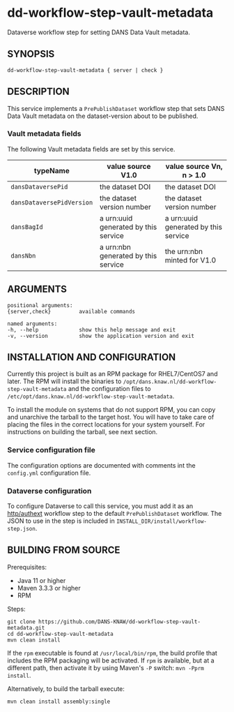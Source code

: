 dd-workflow-step-vault-metadata
===============================

Dataverse workflow step for setting DANS Data Vault metadata.


SYNOPSIS
--------

    dd-workflow-step-vault-metadata { server | check }
    

DESCRIPTION
-----------
This service implements a `PrePublishDataset` workflow step that sets DANS Data Vault metadata
on the dataset-version about to be published. 

### Vault metadata fields
The following Vault metadata fields are set by this service.

| typeName                  | value source  V1.0                   | value source Vn, n > 1.0             |
|---------------------------|--------------------------------------|--------------------------------------|
| `dansDataversePid`        | the dataset DOI                      | the dataset DOI                      |
| `dansDataversePidVersion` | the dataset version number           | the dataset version number           |
| `dansBagId`               | a urn:uuid generated by this service | a urn:uuid generated by this service |
| `dansNbn`                 | a urn:nbn generated by this service  | the urn:nbn minted for V1.0          |

ARGUMENTS
---------

    positional arguments:
    {server,check}         available commands
    
    named arguments:
    -h, --help             show this help message and exit
    -v, --version          show the application version and exit

INSTALLATION AND CONFIGURATION
------------------------------
Currently this project is built as an RPM package for RHEL7/CentOS7 and later. The RPM will install the binaries to
`/opt/dans.knaw.nl/dd-workflow-step-vault-metadata` and the configuration files to `/etc/opt/dans.knaw.nl/dd-workflow-step-vault-metadata`. 

To install the module on systems that do not support RPM, you can copy and unarchive the tarball to the target host.
You will have to take care of placing the files in the correct locations for your system yourself. For instructions
on building the tarball, see next section.

### Service configuration file
The configuration options are documented with comments int the `config.yml` configuration file.

### Dataverse configuration
To configure Dataverse to call this service, you must add it as an [http/authext](https://guides.dataverse.org/en/latest/developers/workflows.html#http-authext)
workflow step to the default `PrePublishDataset` workflow. The JSON to use in the step is included in `INSTALL_DIR/install/workflow-step.json`.

BUILDING FROM SOURCE
--------------------
Prerequisites:

* Java 11 or higher
* Maven 3.3.3 or higher
* RPM

Steps:
    
    git clone https://github.com/DANS-KNAW/dd-workflow-step-vault-metadata.git
    cd dd-workflow-step-vault-metadata 
    mvn clean install

If the `rpm` executable is found at `/usr/local/bin/rpm`, the build profile that includes the RPM 
packaging will be activated. If `rpm` is available, but at a different path, then activate it by using
Maven's `-P` switch: `mvn -Pprm install`.

Alternatively, to build the tarball execute:

    mvn clean install assembly:single
